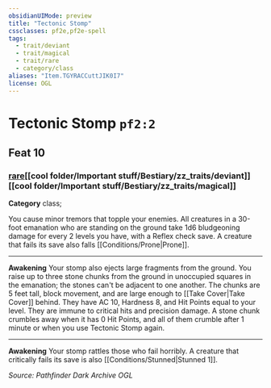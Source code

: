 ```yaml
---
obsidianUIMode: preview
title: "Tectonic Stomp"
cssclasses: pf2e,pf2e-spell
tags:
  - trait/deviant
  - trait/magical
  - trait/rare
  - category/class
aliases: "Item.TGYRACCuttJIK0I7"
license: OGL
---
```

# Tectonic Stomp `pf2:2`
## Feat 10
### [rare](cool%20folder/Important%20stuff/Bestiary/zz_traits/rare.md "Rare Rarity Trait")[[cool folder/Important stuff/Bestiary/zz_traits/deviant]][[cool folder/Important stuff/Bestiary/zz_traits/magical]]

**Category** class; 




You cause minor tremors that topple your enemies. All creatures in a 30-foot emanation who are standing on the ground take 1d6 bludgeoning damage for every 2 levels you have, with a Reflex check save. A creature that fails its save also falls [[Conditions/Prone|Prone]].

* * *

**Awakening** Your stomp also ejects large fragments from the ground. You raise up to three stone chunks from the ground in unoccupied squares in the emanation; the stones can't be adjacent to one another. The chunks are 5 feet tall, block movement, and are large enough to [[Take Cover|Take Cover]] behind. They have AC 10, Hardness 8, and Hit Points equal to your level. They are immune to critical hits and precision damage. A stone chunk crumbles away when it has 0 Hit Points, and all of them crumble after 1 minute or when you use Tectonic Stomp again.

* * *

**Awakening** Your stomp rattles those who fail horribly. A creature that critically fails its save is also [[Conditions/Stunned|Stunned 1]].

*Source: Pathfinder Dark Archive*
*OGL*